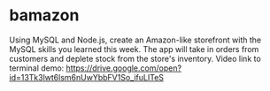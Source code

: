 # bamazon
Using MySQL and Node.js, create an Amazon-like storefront with the MySQL skills you learned this week. The app will take in orders from customers and deplete stock from the store's inventory.
Video link to terminal demo:
https://drive.google.com/open?id=13Tk3lwt6lsm6nUwYbbFV1So_ifuLITeS
